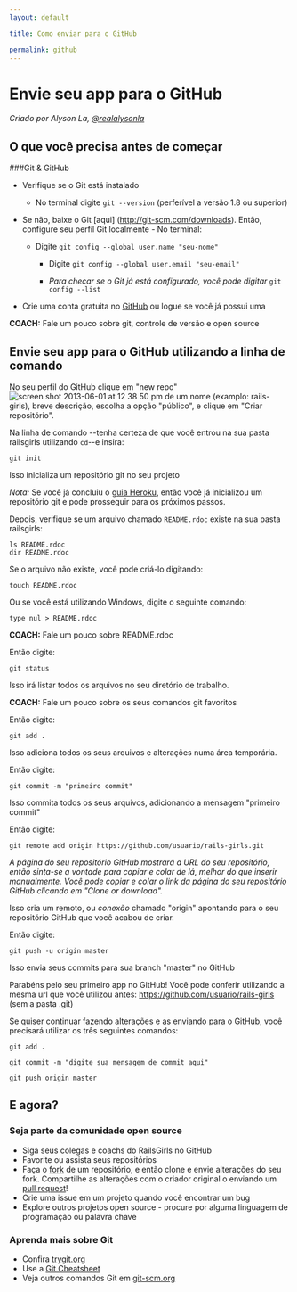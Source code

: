 ```yaml
---
layout: default

title: Como enviar para o GitHub

permalink: github
---
```


# Envie seu app para o GitHub

*Criado por Alyson La, [@realalysonla](https://www.twitter.com/realalysonla)*

## O que você precisa antes de começar

###Git & GitHub

* Verifique se o Git está instalado
  * No terminal digite `git --version` (perferível a versão 1.8 ou superior)

* Se não, baixe o Git [aqui] (http://git-scm.com/downloads).
	Então, configure seu perfil Git localmente - No terminal:
  * Digite `git config --global user.name "seu-nome"`
	* Digite `git config --global user.email "seu-email"`

	* _Para checar se o Git já está configurado, você pode digitar_ `git config --list`

* Crie uma conta gratuita no [GitHub](https://github.com) ou logue se você já possui uma

**COACH:** Fale um pouco sobre git, controle de versão e open source

## Envie seu app para o GitHub utilizando a linha de comando

No seu perfil do GitHub clique em "new repo"  ![screen shot 2013-06-01 at 12 38 50 pm](https://f.cloud.github.com/assets/2623954/595307/eb70c6cc-caf2-11e2-9d2d-60deb31ac049.png) de um nome (examplo: rails-girls), breve descrição, escolha a opção "público", e clique em "Criar repositório".

Na linha de comando --tenha certeza de que você entrou na sua pasta railsgirls utilizando `cd`--e insira:

`git init`

Isso inicializa um repositório git no seu projeto

*Nota:* Se você já concluiu o [guia Heroku](/heroku), então você já inicializou um repositório git e pode prosseguir para os próximos passos.

Depois, verifique se um arquivo chamado `README.rdoc` existe na sua pasta railsgirls:

<div class="os-specific">
  <div class="nix">
    <code>ls README.rdoc</code>
  </div>
  <div class="win">
    <code>dir README.rdoc</code>
  </div>
</div>

Se o arquivo não existe, você pode criá-lo digitando:

`touch README.rdoc`

Ou se você está utilizando Windows, digite o seguinte comando:

`type nul > README.rdoc`

**COACH:** Fale um pouco sobre README.rdoc

Então digite:

`git status`

Isso irá listar todos os arquivos no seu diretório de trabalho.

**COACH:** Fale um pouco sobre os seus comandos git favoritos

Então digite:

`git add .`

Isso adiciona todos os seus arquivos e alterações numa área temporária.

Então digite:

`git commit -m "primeiro commit"`

Isso commita todos os seus arquivos, adicionando a mensagem "primeiro commit"

Então digite:

`git remote add origin https://github.com/usuario/rails-girls.git`

_A página do seu repositório GitHub mostrará a URL do seu repositório, então sinta-se a vontade para copiar e colar de lá, melhor do que inserir manualmente. Você pode copiar e colar o link da página do seu repositório GitHub clicando em "Clone or download"._

Isso cria um remoto, ou _conexão_ chamado "origin" apontando para o seu repositório GitHub que você acabou de criar.

Então digite:

`git push -u origin master`

Isso envia seus commits para sua branch "master" no GitHub

Parabéns pelo seu primeiro app no GitHub! Você pode conferir utilizando a mesma url que você utilizou antes: https://github.com/usuario/rails-girls (sem a pasta .git)

Se quiser continuar fazendo alterações e as enviando para o GitHub, você precisará utilizar os três seguintes comandos:

`git add .`

`git commit -m "digite sua mensagem de commit aqui"`

`git push origin master`

## E agora?

### Seja parte da comunidade open source

 * Siga seus colegas e coachs do RailsGirls no GitHub
 * Favorite ou assista seus repositórios
 * Faça o [fork](https://help.github.com/articles/fork-a-repo) de um repositório, e então clone e envie alterações do seu fork. Compartilhe as alterações com o criador original o enviando um [pull request](https://help.github.com/articles/using-pull-requests)!
 * Crie uma issue em um projeto quando você encontrar um bug
 * Explore outros projetos open source - procure por alguma linguagem de programação ou palavra chave

 ### Aprenda mais sobre Git

 * Confira [trygit.org](http://try.github.io/)
 * Use a [Git Cheatsheet](https://na1.salesforce.com/help/doc/en/salesforce_git_developer_cheatsheet.pdf)
 * Veja outros comandos Git em [git-scm.org](http://git-scm.com/)
